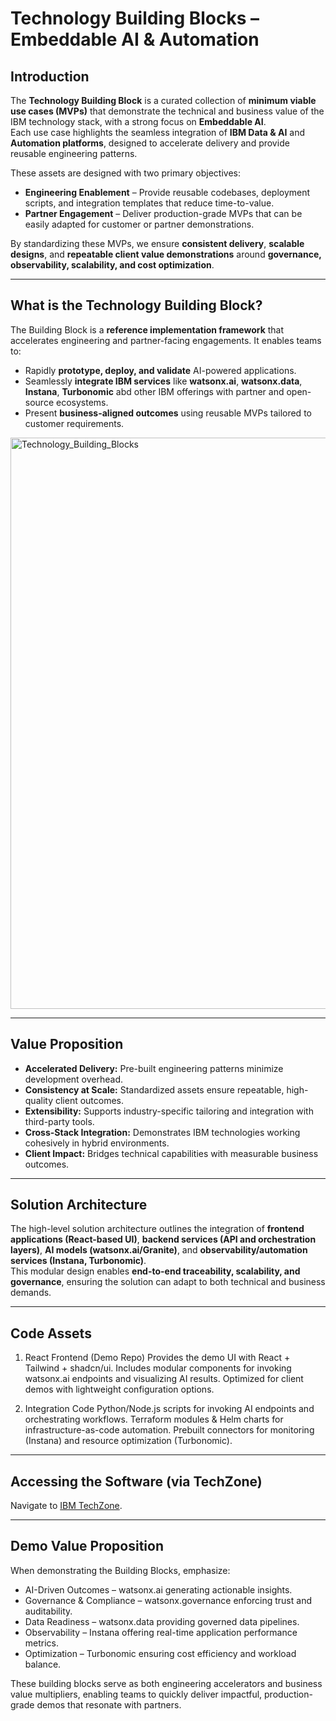 # Technology Building Blocks – Embeddable AI & Automation  

## Introduction  
The **Technology Building Block** is a curated collection of **minimum viable use cases (MVPs)** that demonstrate the technical and business value of the IBM technology stack, with a strong focus on **Embeddable AI**.  
Each use case highlights the seamless integration of **IBM Data & AI** and **Automation platforms**, designed to accelerate delivery and provide reusable engineering patterns.  

These assets are designed with two primary objectives:  
- **Engineering Enablement** – Provide reusable codebases, deployment scripts, and integration templates that reduce time-to-value.  
- **Partner Engagement** – Deliver production-grade MVPs that can be easily adapted for customer or partner demonstrations.  

By standardizing these MVPs, we ensure **consistent delivery**, **scalable designs**, and **repeatable client value demonstrations** around **governance, observability, scalability, and cost optimization**.  

---

## What is the Technology Building Block?  
The Building Block is a **reference implementation framework** that accelerates engineering and partner-facing engagements. It enables teams to:  
- Rapidly **prototype, deploy, and validate** AI-powered applications.  
- Seamlessly **integrate IBM services** like **watsonx.ai**, **watsonx.data**, **Instana**, **Turbonomic** abd other IBM offerings with partner and open-source ecosystems.  
- Present **business-aligned outcomes** using reusable MVPs tailored to customer requirements.  

<img width="1718" height="914" alt="Technology_Building_Blocks" src="https://github.com/user-attachments/assets/b0252ba2-5e82-4bf9-a0cd-13c8a94845d6" />

---

## Value Proposition  
- **Accelerated Delivery:** Pre-built engineering patterns minimize development overhead.  
- **Consistency at Scale:** Standardized assets ensure repeatable, high-quality client outcomes.  
- **Extensibility:** Supports industry-specific tailoring and integration with third-party tools.  
- **Cross-Stack Integration:** Demonstrates IBM technologies working cohesively in hybrid environments.  
- **Client Impact:** Bridges technical capabilities with measurable business outcomes.  

---

## Solution Architecture  
The high-level solution architecture outlines the integration of **frontend applications (React-based UI)**, **backend services (API and orchestration layers)**, **AI models (watsonx.ai/Granite)**, and **observability/automation services (Instana, Turbonomic)**.  
This modular design enables **end-to-end traceability, scalability, and governance**, ensuring the solution can adapt to both technical and business demands.  

---

## Code Assets
1. React Frontend (Demo Repo)
Provides the demo UI with React + Tailwind + shadcn/ui.
Includes modular components for invoking watsonx.ai endpoints and visualizing AI results.
Optimized for client demos with lightweight configuration options.

2. Integration Code
Python/Node.js scripts for invoking AI endpoints and orchestrating workflows.
Terraform modules & Helm charts for infrastructure-as-code automation.
Prebuilt connectors for monitoring (Instana) and resource optimization (Turbonomic).

---

## Accessing the Software (via TechZone)

Navigate to [IBM TechZone](https://techzone.ibm.com/). 

---

## Demo Value Proposition

When demonstrating the Building Blocks, emphasize:

- AI-Driven Outcomes – watsonx.ai generating actionable insights.
- Governance & Compliance – watsonx.governance enforcing trust and auditability.
- Data Readiness – watsonx.data providing governed data pipelines.
- Observability – Instana offering real-time application performance metrics.
- Optimization – Turbonomic ensuring cost efficiency and workload balance.

These building blocks serve as both engineering accelerators and business value multipliers, enabling teams to quickly deliver impactful, production-grade demos that resonate with partners.
